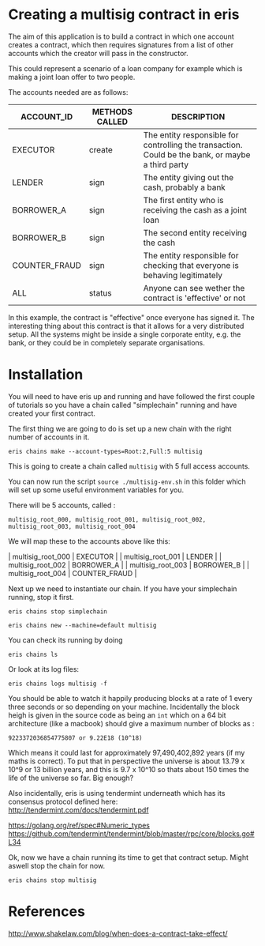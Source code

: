 # Creating a multisig contract in eris

The aim of this application is to build a contract in which one account creates a contract, which then requires signatures from a list of other accounts which the creator will pass in the constructor.

This could represent a scenario of a loan company for example which is making a joint loan offer to two people.

The accounts needed are as follows:

| ACCOUNT_ID    | METHODS CALLED  | DESCRIPTION                                                                                         |
| ------------- | --------------- | --------------------------------------------------------------------------------------------------- |
| EXECUTOR      | create          | The entity responsible for controlling the transaction. Could be the bank, or maybe a third party   |
| LENDER        | sign            | The entity giving out the cash, probably a bank                                                     |
| BORROWER_A    | sign            | The first entity who is receiving the cash as a joint loan                                          |
| BORROWER_B    | sign            | The second entity receiving the cash                                                                |
| COUNTER_FRAUD | sign            | The entity responsible for checking that everyone is behaving legitimately                          |
| ALL           | status          | Anyone can see wether the contract is 'effective' or not                                            |

In this example, the contract is "effective" once everyone has signed it. The interesting thing about this contract is that it allows for a very distributed setup. All the systems might be inside a single corporate entity, e.g. the bank, or they could be in completely separate organisations. 

# Installation

You will need to have eris up and running and have followed the first couple of tutorials so you have a chain called "simplechain" running and have created your first contract.

The first thing we are going to do is set up a new chain with the right number of accounts in it.

	eris chains make --account-types=Root:2,Full:5 multisig

This is going to create a chain called `multisig` with 5 full access accounts.

You can now run the script `source ./multisig-env.sh` in this folder which will set up some useful environment variables for you.

There will be 5 accounts, called :

	multisig_root_000, multisig_root_001, multisig_root_002, multisig_root_003, multisig_root_004

We will map these to the accounts above like this:

| multisig_root_000 | EXECUTOR      |
| multisig_root_001 | LENDER        |
| multisig_root_002 | BORROWER_A    |
| multisig_root_003 | BORROWER_B    |
| multisig_root_004 | COUNTER_FRAUD |

Next up we need to instantiate our chain. If you have your simplechain running, stop it first.

    eris chains stop simplechain

	eris chains new --machine=default multisig

You can check its running by doing

	eris chains ls

Or look at its log files:

	eris chains logs multisig -f

You should be able to watch it happily producing blocks at a rate of 1 every three seconds or so depending on your machine. Incidentally the block heigh is given in the source code as being an `int` which on a 64 bit architecture (like a macbook) should give a maximum number of blocks as :

	9223372036854775807 or 9.22E18 (10^18)
                                            
Which means it could last for approximately 97,490,402,892 years (if my maths is correct). To put that in perspective the universe is about 13.79 x 10^9 or 13 billion years, and this is 9.7 x 10^10 so thats about 150 times the life of the universe so far. Big enough?

Also incidentally, eris is using tendermint underneath which has its consensus protocol defined here: http://tendermint.com/docs/tendermint.pdf

https://golang.org/ref/spec#Numeric_types
https://github.com/tendermint/tendermint/blob/master/rpc/core/blocks.go#L34

Ok, now we have a chain running its time to get that contract setup. Might aswell stop the chain for now.


	eris chains stop multisig





# References

http://www.shakelaw.com/blog/when-does-a-contract-take-effect/


